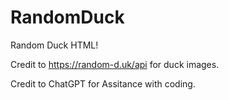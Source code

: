 # RandomDuck

Random Duck HTML!

Credit to https://random-d.uk/api for duck images.

Credit to ChatGPT for Assitance with coding.
